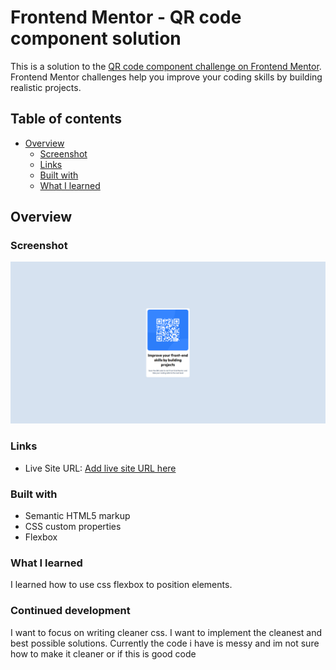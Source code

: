 # Frontend Mentor - QR code component solution

This is a solution to the [QR code component challenge on Frontend Mentor](https://www.frontendmentor.io/challenges/qr-code-component-iux_sIO_H). Frontend Mentor challenges help you improve your coding skills by building realistic projects. 

## Table of contents

- [Overview](#overview)
  - [Screenshot](#screenshot)
  - [Links](#links)
  - [Built with](#built-with)
  - [What I learned](#what-i-learned)
## Overview

### Screenshot

![](./screenshot.png)

### Links

- Live Site URL: [Add live site URL here](https://rottenunusual.github.io/git-test/)


### Built with

- Semantic HTML5 markup
- CSS custom properties
- Flexbox

### What I learned

I learned how to use css flexbox to position elements.

### Continued development

I want to focus on writing cleaner css. I want to implement the cleanest and best possible solutions. Currently the code i have is messy and
im not sure how to make it cleaner or if this is good code


